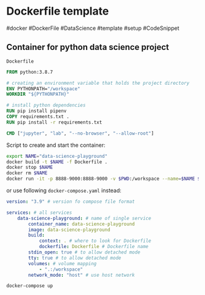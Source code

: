 # Dockerfile template

#docker #DockerFile #DataScience #template #setup #CodeSnippet

## Container for python data science project

`Dockerfile`

```dockerfile
FROM python:3.8.7

# creating an environment variable that holds the project directory
ENV PYTHONPATH="/workspace"
WORKDIR "${PYTHONPATH}"

# install python dependencies
RUN pip install pipenv
COPY requirements.txt .
RUN pip install -r requirements.txt 

CMD ["jupyter", "lab", "--no-browser", "--allow-root"]
```

Script to create and start the container:

```bash
export NAME="data-science-playground"
docker build -t $NAME -f Dockerfile .
docker stop $NAME
docker rm $NAME
docker run -it -p 8888-9000:8888-9000 -v $PWD:/workspace --name=$NAME $NAME
```

or use following `docker-compose.yaml` instead:

```yaml
version: "3.9" # version fo compose file format

services: # all services
    data-science-playground: # name of single service
        container_name: data-science-playground
        image: data-science-playground
        build:
            context: . # where to look for Dockerfile
            dockerfile: Dockerfile # Dockerfile name
        stdin_open: true # to allow detached mode
        tty: true # to allow detached mode
        volumes: # volume mapping
            - ".:/workspace"
        network_mode: "host" # use host network
```

```
docker-compose up
```